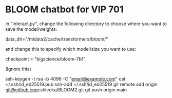 # BLOOM chatbot for VIP 701 

In "interact.py", change the following directory to choose where you want to save the model/weights:

data_dir="/mldata2/cache/transformers/bloom/"

and change this to specify which model/size you want to use:

checkpoint = "bigscience/bloom-7b1"


(Ignore this)

ssh-keygen -t rsa -b 4096 -C "email@example.com"
cat ~/.ssh/id_ed25519.pub
ssh-add ~/.ssh/id_ed25519
git remote add origin git@github.com:shleeku/BLOOM2.git
git push origin main
